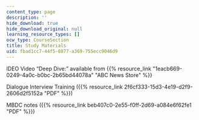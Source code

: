 ```yaml
---
content_type: page
description: ''
hide_download: true
hide_download_original: null
learning_resource_types: []
ocw_type: CourseSection
title: Study Materials
uid: fbad1cc7-44f5-0877-a369-755ecc9046d9
---
```


IDEO Video “Deep Dive:” available from {{% resource_link "1eacb669-0249-4a0c-b0bc-2b65bd44078a" "ABC News Store" %}}

Dialogue Interview Training ({{% resource_link 2f6cf333-15d3-4e19-d2f9-2606d2f5152a "PDF" %}})

MBDC notes ({{% resource_link beb407c0-2e55-f0ff-2d69-a084e6f62fe1 "PDF" %}})